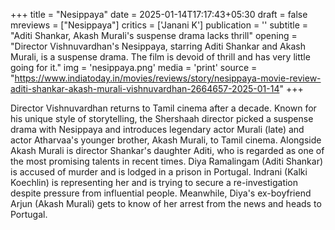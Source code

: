 +++
title = "Nesippaya"
date = 2025-01-14T17:17:43+05:30
draft = false
mreviews = ["Nesippaya"]
critics = ['Janani K']
publication = ''
subtitle = "Aditi Shankar, Akash Murali's suspense drama lacks thrill"
opening = "Director Vishnuvardhan's Nesippaya, starring Aditi Shankar and Akash Murali, is a suspense drama. The film is devoid of thrill and has very little going for it."
img = 'nesippaya.png'
media = 'print'
source = "https://www.indiatoday.in/movies/reviews/story/nesippaya-movie-review-aditi-shankar-akash-murali-vishnuvardhan-2664657-2025-01-14"
+++

Director Vishnuvardhan returns to Tamil cinema after a decade. Known for his unique style of storytelling, the Shershaah director picked a suspense drama with Nesippaya and introduces legendary actor Murali (late) and actor Atharvaa's younger brother, Akash Murali, to Tamil cinema. Alongside Akash Murali is director Shankar's daughter Aditi, who is regarded as one of the most promising talents in recent times. Diya Ramalingam (Aditi Shankar) is accused of murder and is lodged in a prison in Portugal. Indrani (Kalki Koechlin) is representing her and is trying to secure a re-investigation despite pressure from influential people. Meanwhile, Diya's ex-boyfriend Arjun (Akash Murali) gets to know of her arrest from the news and heads to Portugal.
